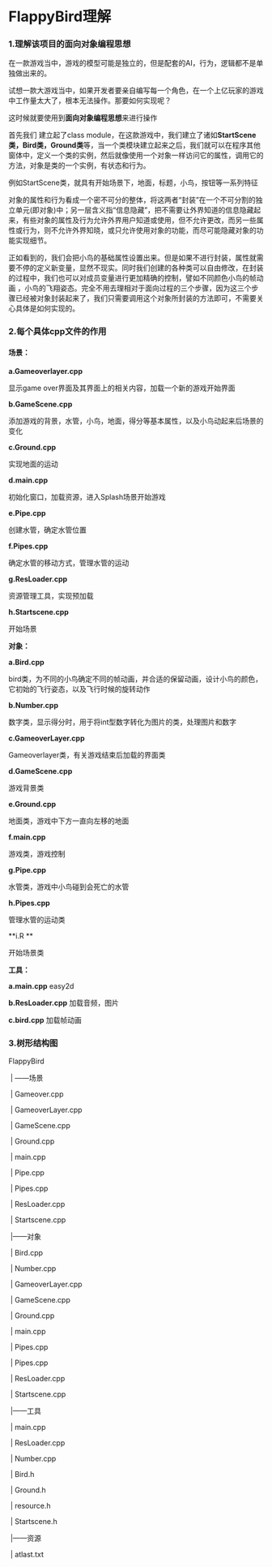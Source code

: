 # FlappyBird理解

### 1.理解该项目的面向对象编程思想

在一款游戏当中，游戏的模型可能是独立的，但是配套的AI，行为，逻辑都不是单独做出来的。

试想一款大游戏当中，如果开发者要亲自编写每一个角色，在一个上亿玩家的游戏中工作量太大了，根本无法操作。那要如何实现呢？

这时候就要使用到**面向对象编程思想**来进行操作

首先我们 建立起了class module，在这款游戏中，我们建立了诸如**StartScene类，Bird类，Ground类**等，当一个类模块建立起来之后，我们就可以在程序其他窗体中，定义一个类的实例，然后就像使用一个对象一样访问它的属性，调用它的方法，对象是类的一个实例，有状态和行为。

例如StartScene类，就具有开始场景下，地面，标题，小鸟，按钮等一系列特征

对象的属性和行为看成一个密不可分的整体，将这两者“封装”在一个不可分割的独立单元(即对象)中；另一层含义指“信息隐藏”，把不需要让外界知道的信息隐藏起来，有些对象的属性及行为允许外界用户知道或使用，但不允许更改，而另一些属性或行为，则不允许外界知晓，或只允许使用对象的功能，而尽可能隐藏对象的功能实现细节。

正如看到的，我们会把小鸟的基础属性设置出来。但是如果不进行封装，属性就需要不停的定义新变量，显然不现实。同时我们创建的各种类可以自由修改，在封装的过程中，我们也可以对成员变量进行更加精确的控制，譬如不同颜色小鸟的帧动画 ，小鸟的飞翔姿态。完全不用去理相对于面向过程的三个步骤，因为这三个步骤已经被对象封装起来了，我们只需要调用这个对象所封装的方法即可，不需要关心具体是如何实现的。

### 2.每个具体cpp文件的作用

#### **场景：**

**a.Gameoverlayer.cpp**

 显示game over界面及其界面上的相关内容，加载一个新的游戏开始界面

**b.GameScene.cpp**

添加游戏的背景，水管，小鸟，地面，得分等基本属性，以及小鸟动起来后场景的变化

**c.Ground.cpp**

实现地面的运动

**d.main.cpp**

初始化窗口，加载资源，进入Splash场景开始游戏

**e.Pipe.cpp**

创建水管，确定水管位置

**f.Pipes.cpp**

确定水管的移动方式，管理水管的运动

**g.ResLoader.cpp**

资源管理工具，实现预加载

**h.Startscene.cpp**

开始场景

**对象：**

**a.Bird.cpp**

 bird类，为不同的小鸟确定不同的帧动画，并合适的保留动画，设计小鸟的颜色，它初始的飞行姿态，以及飞行时候的旋转动作

**b.Number.cpp**

数字类，显示得分时，用于将int型数字转化为图片的类，处理图片和数字

**c.GameoverLayer.cpp**

Gameoverlayer类，有关游戏结束后加载的界面类

**d.GameScene.cpp**

游戏背景类

**e.Ground.cpp**

地面类，游戏中下方一直向左移的地面

**f.main.cpp**

游戏类，游戏控制

**g.Pipe.cpp**

水管类，游戏中小鸟碰到会死亡的水管

**h.Pipes.cpp**

管理水管的运动类

**i.R **

开始场景类

**工具：**

**a.main.cpp**  easy2d

**b.ResLoader.cpp**  加载音频，图片

**c.bird.cpp**   加载帧动画

### 3.树形结构图

FlappyBird

​    |  ——场景

​    |   Gameover.cpp

​    |   GameoverLayer.cpp

​    |   GameScene.cpp

​    |   Ground.cpp

​    |   main.cpp    

​    |   Pipe.cpp

​    |  Pipes.cpp

​    |  ResLoader.cpp

​    |  Startscene.cpp

​    |——对象

​    |  Bird.cpp

​    |  Number.cpp

​    |  GameoverLayer.cpp

​    |  GameScene.cpp

​    |   Ground.cpp

​    |   main.cpp

​    |   Pipes.cpp

​    |    Pipes.cpp

​    |  ResLoader.cpp

​    |    Startscene.cpp

​    |——工具

​    |  main.cpp

​    | ResLoader.cpp

​    |  Number.cpp

​    |  Bird.h

​    |  Ground.h

​    |  resource.h

​    | Startscene.h

​    |——资源

​    |  atlast.txt

